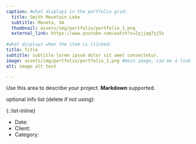```yaml
---
caption: #what displays in the portfolio grid:
  title: Smith Mountain Lake
  subtitle: Moneta, VA
  thumbnail: assets/img/portfolio/portfolio_1.png
  external_link: https://www.youtube.com/watch?v=2yjjqq7yj5s
  
#what displays when the item is clicked:
title: Title
subtitle: subtitle lorem ipsum dolor sit amet consectetur.
image: assets/img/portfolio/portfolio_1.png #main image, can be a link or a file in assets/img/portfolio
alt: image alt text

---
```

Use this area to describe your project. **Markdown** supported.

optional info list (delete if not using):

{:.list-inline} 
- Date: 
- Client: 
- Category: 

